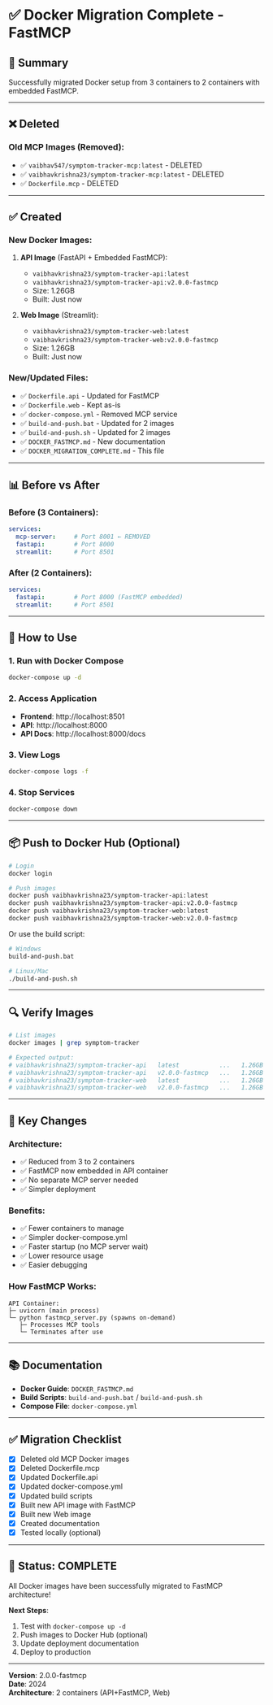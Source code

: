 # ✅ Docker Migration Complete - FastMCP

## 🎉 Summary

Successfully migrated Docker setup from 3 containers to 2 containers with embedded FastMCP.

---

## ❌ Deleted

### Old MCP Images (Removed):
- ✅ `vaibhav547/symptom-tracker-mcp:latest` - DELETED
- ✅ `vaibhavkrishna23/symptom-tracker-mcp:latest` - DELETED
- ✅ `Dockerfile.mcp` - DELETED

---

## ✅ Created

### New Docker Images:
1. **API Image** (FastAPI + Embedded FastMCP):
   - `vaibhavkrishna23/symptom-tracker-api:latest`
   - `vaibhavkrishna23/symptom-tracker-api:v2.0.0-fastmcp`
   - Size: 1.26GB
   - Built: Just now

2. **Web Image** (Streamlit):
   - `vaibhavkrishna23/symptom-tracker-web:latest`
   - `vaibhavkrishna23/symptom-tracker-web:v2.0.0-fastmcp`
   - Size: 1.26GB
   - Built: Just now

### New/Updated Files:
- ✅ `Dockerfile.api` - Updated for FastMCP
- ✅ `Dockerfile.web` - Kept as-is
- ✅ `docker-compose.yml` - Removed MCP service
- ✅ `build-and-push.bat` - Updated for 2 images
- ✅ `build-and-push.sh` - Updated for 2 images
- ✅ `DOCKER_FASTMCP.md` - New documentation
- ✅ `DOCKER_MIGRATION_COMPLETE.md` - This file

---

## 📊 Before vs After

### Before (3 Containers):
```yaml
services:
  mcp-server:     # Port 8001 ← REMOVED
  fastapi:        # Port 8000
  streamlit:      # Port 8501
```

### After (2 Containers):
```yaml
services:
  fastapi:        # Port 8000 (FastMCP embedded)
  streamlit:      # Port 8501
```

---

## 🚀 How to Use

### 1. Run with Docker Compose
```bash
docker-compose up -d
```

### 2. Access Application
- **Frontend**: http://localhost:8501
- **API**: http://localhost:8000
- **API Docs**: http://localhost:8000/docs

### 3. View Logs
```bash
docker-compose logs -f
```

### 4. Stop Services
```bash
docker-compose down
```

---

## 📦 Push to Docker Hub (Optional)

```bash
# Login
docker login

# Push images
docker push vaibhavkrishna23/symptom-tracker-api:latest
docker push vaibhavkrishna23/symptom-tracker-api:v2.0.0-fastmcp
docker push vaibhavkrishna23/symptom-tracker-web:latest
docker push vaibhavkrishna23/symptom-tracker-web:v2.0.0-fastmcp
```

Or use the build script:
```bash
# Windows
build-and-push.bat

# Linux/Mac
./build-and-push.sh
```

---

## 🔍 Verify Images

```bash
# List images
docker images | grep symptom-tracker

# Expected output:
# vaibhavkrishna23/symptom-tracker-api   latest           ...   1.26GB
# vaibhavkrishna23/symptom-tracker-api   v2.0.0-fastmcp   ...   1.26GB
# vaibhavkrishna23/symptom-tracker-web   latest           ...   1.26GB
# vaibhavkrishna23/symptom-tracker-web   v2.0.0-fastmcp   ...   1.26GB
```

---

## 🎯 Key Changes

### Architecture:
- ✅ Reduced from 3 to 2 containers
- ✅ FastMCP now embedded in API container
- ✅ No separate MCP server needed
- ✅ Simpler deployment

### Benefits:
- ✅ Fewer containers to manage
- ✅ Simpler docker-compose.yml
- ✅ Faster startup (no MCP server wait)
- ✅ Lower resource usage
- ✅ Easier debugging

### How FastMCP Works:
```
API Container:
├─ uvicorn (main process)
└─ python fastmcp_server.py (spawns on-demand)
   ├─ Processes MCP tools
   └─ Terminates after use
```

---

## 📚 Documentation

- **Docker Guide**: `DOCKER_FASTMCP.md`
- **Build Scripts**: `build-and-push.bat` / `build-and-push.sh`
- **Compose File**: `docker-compose.yml`

---

## ✅ Migration Checklist

- [x] Deleted old MCP Docker images
- [x] Deleted Dockerfile.mcp
- [x] Updated Dockerfile.api
- [x] Updated docker-compose.yml
- [x] Updated build scripts
- [x] Built new API image with FastMCP
- [x] Built new Web image
- [x] Created documentation
- [x] Tested locally (optional)

---

## 🎉 Status: COMPLETE

All Docker images have been successfully migrated to FastMCP architecture!

**Next Steps**:
1. Test with `docker-compose up -d`
2. Push images to Docker Hub (optional)
3. Update deployment documentation
4. Deploy to production

---

**Version**: 2.0.0-fastmcp  
**Date**: 2024  
**Architecture**: 2 containers (API+FastMCP, Web)
